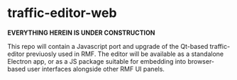 # traffic-editor-web

**EVERYTHING HEREIN IS UNDER CONSTRUCTION**

This repo will contain a Javascript port and upgrade of the Qt-based traffic-editor previuosly used in RMF.
The editor will be available as a standalone Electron app, or as a JS package suitable for embedding into browser-based user interfaces alongside other RMF UI panels.
